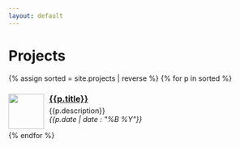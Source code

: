 ```yaml
---
layout: default
---
```


# Projects

{% assign sorted = site.projects | reverse %}
{% for p in sorted %}
<div style="clear:both; margin-bottom:15px">
    <img style="float:left; height:70px; margin-right:10px" src="/assets/{{p.slug}}/thumbnail.jpg"/>
    <div>
        <h3 style="margin-bottom:5px"><a href="{{p.id}}">{{p.title}}</a></h3>
        {{p.description}} <br>
        <i>{{p.date | date : "%B %Y"}}</i>
    </div>
</div>
{% endfor %}

